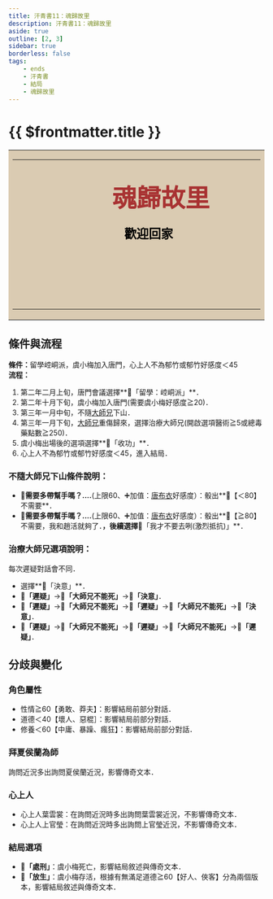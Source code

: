 ```yaml
---
title: 汗青書11：魂歸故里
description: 汗青書11：魂歸故里
aside: true
outline: [2, 3]
sidebar: true
borderless: false
tags:
    - ends
    - 汗青書
    - 結局
    - 魂歸故里
---
```


# {{ $frontmatter.title }}

<table style="text-align:center;">
    <tr>
        <td WIDTH=565 BGCOLOR="#dacbb2">
            <hr><br>
            <font size="7" color="#a83232"><strong>&emsp;&emsp;魂歸故里</strong></font>
            <br>
            <br>
            <font size="5" color="000000">
            <strong>
            &emsp;&emsp;歡迎回家<br>
            &emsp;&emsp;<br>
            &emsp;&emsp;<br>
            &emsp;&emsp;<br>
            <br>
            </strong>
            </font>
            <hr>
        </td>
    </tr>
</table>

## 條件與流程

<b>條件：</b>留學崆峒派，<Girl3Icon :size="`small`">虞小梅</Girl3Icon>加入唐門，心上人不為<Girl6Icon :size="`small`">郁竹</Girl6Icon>或<Girl6Icon :size="`small`">郁竹</Girl6Icon>好感度＜45<br>
<b>流程：</b><br>
1. 第二年二月上旬，唐門會議選擇**📖「留學：崆峒派」**．
2. 第二年十月下旬，<Girl3Icon :size="`small`">虞小梅</Girl3Icon>加入唐門(需要<Girl3Icon :size="`small`">虞小梅</Girl3Icon>好感度≧20)．
4. 第三年一月中旬，不隨[大師兄](/people/characters/brother1)下山．
5. 第三年一月下旬，[大師兄](/people/characters/brother1)重傷歸來，選擇治療大師兄(開啟選項醫術≧5或總毒藥點數≧250)．
6. <Girl3Icon :size="`small`">虞小梅</Girl3Icon>出場後的選項選擇**📖「收功」**．
7. 心上人不為<Girl6Icon :size="`small`">郁竹</Girl6Icon>或<Girl6Icon :size="`small`">郁竹</Girl6Icon>好感度＜45，進入結局．

### 不隨大師兄下山條件說明：
+ 🎲**需要多帶幫手嗎？....**(上限60、➕加值：[唐布衣](/people/characters/brother1)好感度）：骰出**🧾【＜80】不需要**．
+ 🎲**需要多帶幫手嗎？....**(上限60、➕加值：[唐布衣](/people/characters/brother1)好感度）：骰出**🧾【≧80】不需要，我和趙活就夠了．**，後續選擇**📖「我才不要去咧(激烈抵抗)」**．

### 治療大師兄選項說明：
每次遲疑對話會不同．
+ 選擇**📖「決意」**．
+ **📖「遲疑」**→**📖「大師兄不能死」**→**📖「決意」**．
+ **📖「遲疑」**→**📖「大師兄不能死」**→**📖「遲疑」**→**📖「大師兄不能死」**→**📖「決意」**．
+ **📖「遲疑」**→**📖「大師兄不能死」**→**📖「遲疑」**→**📖「大師兄不能死」**→**📖「遲疑」**．

## 分歧與變化

### 角色屬性
+ 性情≧60【勇敢、莽夫】：影響結局前部分對話．
+ 道德＜40【壞人、惡棍］：影響結局前部分對話．
+ 修養＜60【中庸、暴躁、瘋狂】：影響結局前部分對話．

### 拜夏侯蘭為師
詢問近況多出詢問<Girl5Icon :size="`small`">夏侯蘭</Girl5Icon>近況，影響傳奇文本．

### 心上人
+ 心上人<Girl2Icon :size="`small`">葉雲裳</Girl2Icon>：在詢問近況時多出詢問<Girl2Icon :size="`small`">葉雲裳</Girl2Icon>近況，不影響傳奇文本．
+ 心上人<Girl4Icon :size="`small`">上官瑩</Girl4Icon>：在詢問近況時多出詢問<Girl4Icon :size="`small`">上官瑩</Girl4Icon>近況，不影響傳奇文本．

### 結局選項
+ **📖「處刑」**：<Girl3Icon :size="`small`">虞小梅</Girl3Icon>死亡，影響結局敘述與傳奇文本．
+ **📖「放生」**：<Girl3Icon :size="`small`">虞小梅</Girl3Icon>存活，根據有無滿足道德≧60【好人、俠客】分為兩個版本，影響結局敘述與傳奇文本．

